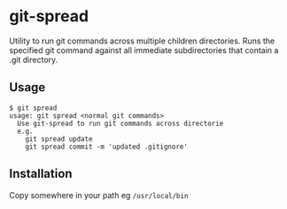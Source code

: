 git-spread
==========

Utility to run git commands across multiple children directories. Runs the specified git command against
all immediate subdirectories that contain a .git directory.

## Usage

```shell
$ git spread
usage: git spread <normal git commands>
  Use git-spread to run git commands across directorie
  e.g.
    git spread update
    git spread commit -m 'updated .gitignore'
```

## Installation

Copy somewhere in your path eg `/usr/local/bin`
